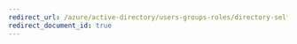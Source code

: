 ```yaml
---
redirect_url: /azure/active-directory/users-groups-roles/directory-self-service-signup
redirect_document_id: true
---
```

